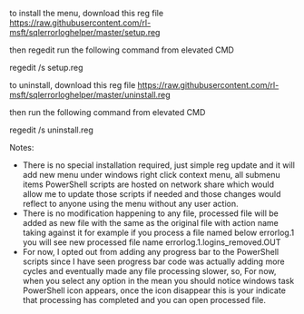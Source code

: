 to install the menu, download this reg file https://raw.githubusercontent.com/rl-msft/sqlerrorloghelper/master/setup.reg 

then regedit run the following command from elevated CMD

  regedit /s setup.reg

to uninstall, download this reg file https://raw.githubusercontent.com/rl-msft/sqlerrorloghelper/master/uninstall.reg

then run the following command from elevated CMD

  regedit /s uninstall.reg


Notes:
- There is no special installation required, just simple reg update and it will add new menu under windows right click context menu, all submenu items PowerShell scripts are hosted on network share which would allow me to update those scripts if needed and those changes would reflect to anyone using the menu without any user action.
- There is no modification happening to any file, processed file will be added as new file with the same as the original file with action name taking against it
  for example if you process a file named below errorlog.1 you will see new processed file name errorlog.1.logins_removed.OUT
- For now, I opted out from adding any progress bar to the PowerShell scripts since I have seen progress bar code was actually adding more cycles and eventually made any file processing slower, so, For now, when you select any option in the mean you should notice windows task PowerShell icon appears, once the icon disappear this is your indicate that processing has completed and you can open processed file.
